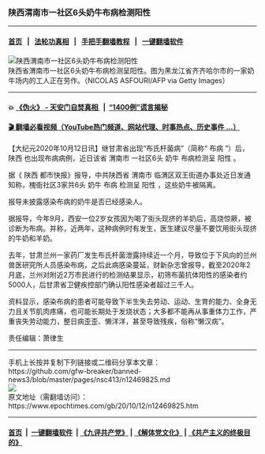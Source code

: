 ### 陕西渭南市一社区6头奶牛布病检测阳性
------------------------

#### [首页](https://github.com/gfw-breaker/banned-news3/blob/master/README.md) &nbsp;&nbsp;|&nbsp;&nbsp; [法轮功真相](https://github.com/begood0513/basic/blob/master/README.md)  &nbsp;&nbsp;|&nbsp;&nbsp; [手把手翻墙教程](https://github.com/gfw-breaker/guides/wiki)  &nbsp;&nbsp;|&nbsp;&nbsp; [一键翻墙软件](https://github.com/gfw-breaker/nogfw/blob/master/README.md)  



<div><img alt="陕西渭南市一社区6头奶牛布病检测阳性" class="attachment-djy_600_400 size-djy_600_400 wp-post-image" src="https://i.epochtimes.com/assets/uploads/2018/08/GettyImages-630526598-600x400.jpg"/>
<div class="caption">
 陕西省渭南市一社区6头奶牛布病检测呈阳性。图为黑龙江省齐齐哈尔市的一家奶牛场内的工人正在劳作。（NICOLAS ASFOURI/AFP via Getty Images）
</div></div><hr/>

#### 💥 [《伪火》 - 天安门自焚真相 ](http://158.247.195.190:10000/videos/blog/weihuo.html)&nbsp; |&nbsp; [“1400例”谎言揭秘  ](http://158.247.195.190:10000/videos/blog/jiexi1400.html)

#### [ 🎬  翻墙必看视频（YouTube热门频道、网站代理、时事热点、历史事件 ...）](https://github.com/gfw-breaker/links/blob/master/banned.md)

<div><p>
 【大纪元2020年10月12日讯】继甘肃省出现“布氏杆菌病”（简称“
 <ok href="https://www.epochtimes.com/gb/tag/%E5%B8%83%E7%97%85.html">
  布病
 </ok>
 ”）后，
 <ok href="https://www.epochtimes.com/gb/tag/%E9%99%95%E8%A5%BF.html">
  陕西
 </ok>
 也出现布病病例，近日该省
 <ok href="https://www.epochtimes.com/gb/tag/%E6%B8%AD%E5%8D%97%E5%B8%82.html">
  渭南市
 </ok>
 一社区6头
 <ok href="https://www.epochtimes.com/gb/tag/%E5%A5%B6%E7%89%9B.html">
  奶牛
 </ok>
 布病检测呈
 <ok href="https://www.epochtimes.com/gb/tag/%E9%98%B3%E6%80%A7.html">
  阳性
 </ok>
 。
</p>
<p>
 据《
 <ok href="https://www.epochtimes.com/gb/tag/%E9%99%95%E8%A5%BF.html">
  陕西
 </ok>
 都市快报》报导，中共陕西省
 <ok href="https://www.epochtimes.com/gb/tag/%E6%B8%AD%E5%8D%97%E5%B8%82.html">
  渭南市
 </ok>
 临渭区双王街道办事处近日发通知称，槐衙社区3家共6头
 <ok href="https://www.epochtimes.com/gb/tag/%E5%A5%B6%E7%89%9B.html">
  奶牛
 </ok>
 <ok href="https://www.epochtimes.com/gb/tag/%E5%B8%83%E7%97%85.html">
  布病
 </ok>
 检测呈
 <ok href="https://www.epochtimes.com/gb/tag/%E9%98%B3%E6%80%A7.html">
  阳性
 </ok>
 ，这些奶牛被隔离。
</p>
<p>
 报导未披露感染布病的奶牛是否已经感染人。
</p>
<p>
 据报导，今年9月，西安一位2岁女孩因为喝了街头现挤的羊奶后，高烧惊厥，被诊断为布病。并称，近两年，这种病例时有发生，医生建议尽量不要饮用街头现挤的牛奶和羊奶。
</p>
<p>
 去年，甘肃兰州一家药厂发生布氏杆菌泄露持续近一个月，导致位于下风向的兰州兽医研究所人员感染布病，之后此病感染蔓延，财新杂志曾报导，截至2020年2月底，兰州对附近2万市民进行的检测结果显示，初筛布菌抗体阳性的感染者约5000人，后甘肃省卫健疾控部门确认阳性感染者超过三千人。
</p>
<p>
 资料显示，感染布病的患者可能导致下半生失去劳动、运动、生育的能力、全身无力且关节肌肉疼痛，也可能长期处于发烧状态；大多都不能再从事重体力工作，严重丧失劳动能力，整日病歪歪、懒洋洋，甚至导致残疾，俗称“懒汉病”。
</p>
<p>
 责任编辑：萧律生
</p>
</div>
<hr/>
手机上长按并复制下列链接或二维码分享本文章：<br/>
https://github.com/gfw-breaker/banned-news3/blob/master/pages/nsc413/n12469825.md <br/>
<a href='https://github.com/gfw-breaker/banned-news3/blob/master/pages/nsc413/n12469825.md'><img src='https://github.com/gfw-breaker/banned-news3/blob/master/pages/nsc413/n12469825.md.png'/></a> <br/>
原文地址（需翻墙访问）：https://www.epochtimes.com/gb/20/10/12/n12469825.htm


------------------------
#### [首页](https://github.com/gfw-breaker/banned-news3/blob/master/README.md) &nbsp;|&nbsp; [一键翻墙软件](https://github.com/gfw-breaker/nogfw/blob/master/README.md) &nbsp;| [《九评共产党》](https://github.com/gfw-breaker/9ping.md/blob/master/README.md#九评之一评共产党是什么) | [《解体党文化》](https://github.com/gfw-breaker/jtdwh.md/blob/master/README.md) | [《共产主义的终极目的》](https://github.com/gfw-breaker/gczydzjmd.md/blob/master/README.md)


<img src='http://gfw-breaker.win/banned-news3/pages/nsc413/n12469825.md' width='0px' height='0px'/>